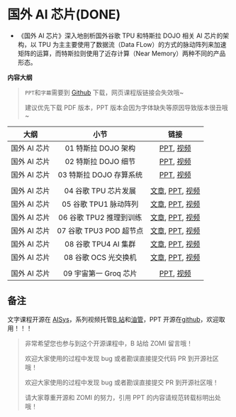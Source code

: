 # 国外 AI 芯片(DONE)

- 《国外 AI 芯片》深入地剖析国外谷歌 TPU 和特斯拉 DOJO 相关 AI 芯片的架构，以 TPU 为主主要使用了数据流（Data FLow）的方式的脉动阵列来加速矩阵的运算，而特斯拉则使用了近存计算（Near Memory）两种不同的产品形态。

**内容大纲**

> `PPT`和`字幕`需要到 [Github](https://github.com/chenzomi12/AISystem) 下载，网页课程版链接会失效哦~
>
> 建议优先下载 PDF 版本，PPT 版本会因为字体缺失等原因导致版本很丑哦~

| 大纲 | 小节 | 链接|
|:--:|:--:|:--:|
| 国外 AI 芯片 | 01 特斯拉 DOJO 架构 | [PPT](./01DOJOArch.pdf), [视频](https://www.bilibili.com/video/BV1Ro4y1M7n8/) |
| 国外 AI 芯片 | 02 特斯拉 DOJO 细节 | [PPT](./02DOJODetail.pdf), [视频](https://www.bilibili.com/video/BV17o4y1N7Yn/) |
| 国外 AI 芯片 | 03 特斯拉 DOJO 存算系统 | [PPT](./03DOJOSystem.pdf), [视频](https://www.bilibili.com/video/BV1Ez4y1e7zo/) |
| | | |
| 国外 AI 芯片 | 04 谷歌 TPU 芯片发展 | [文章](./04TPUIntrol.md), [PPT](./04TPUIntrol.pdf), [视频](https://www.bilibili.com/video/BV1Dp4y1V7PF/) |
| 国外 AI 芯片 | 05 谷歌 TPU1 脉动阵列 | [文章](./05TPU1.md), [PPT](./05TPU1.pdf), [视频](https://www.bilibili.com/video/BV12P411W7YC/) |
| 国外 AI 芯片 | 06 谷歌 TPU2 推理到训练 | [文章](./06TPU2.md), [PPT](./06TPU2.pdf), [视频](https://www.bilibili.com/video/BV1x84y1f7Ex/) |
| 国外 AI 芯片 | 07 谷歌 TPU3 POD 超节点 | [文章](./07TPU3.md), [PPT](./07TPU3.pdf), [视频](https://www.bilibili.com/video/BV1Pm4y1g7MG/) |
| 国外 AI 芯片 | 08 谷歌 TPU4 AI 集群 | [文章](./08TPU4.md), [PPT](./08TPU4.pdf), [视频](https://www.bilibili.com/video/BV1QH4y1X77U) |
| 国外 AI 芯片 | 08 谷歌 OCS 光交换机  | [文章](./08TPU4.md), [PPT](./08TPU4.pdf), [视频](https://www.bilibili.com/video/BV1yc411o7cQ) |
| | | |
| 国外 AI 芯片 | 09 宇宙第一 Groq 芯片  | [PPT](./09Groq.pdf), [视频](https://www.bilibili.com/video/BV1jx421C7mG) |

## 备注

文字课程开源在 [AISys](https://chenzomi12.github.io/)，系列视频托管[B 站](https://space.bilibili.com/517221395)和[油管](https://www.youtube.com/@ZOMI666/videos)，PPT 开源在[github](https://github.com/chenzomi12/AISystem)，欢迎取用！！！

> 非常希望您也参与到这个开源课程中，B 站给 ZOMI 留言哦！
> 
> 欢迎大家使用的过程中发现 bug 或者勘误直接提交代码 PR 到开源社区哦！
>
> 欢迎大家使用的过程中发现 bug 或者勘误直接提交 PR 到开源社区哦！
>
> 请大家尊重开源和 ZOMI 的努力，引用 PPT 的内容请规范转载标明出处哦！
